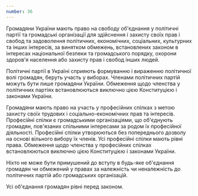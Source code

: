 ```yaml
---
number: 36
---
```


Громадяни України мають право на свободу об'єднання у політичні партії та громадські організації для здійснення і
захисту своїх прав і свобод та задоволення політичних, економічних, соціальних, культурних та інших інтересів, за
винятком обмежень, встановлених законом в інтересах національної безпеки та громадського порядку, охорони здоров'я
населення або захисту прав і свобод інших людей.

Політичні партії в Україні сприяють формуванню і вираженню політичної волі громадян, беруть участь у виборах. Членами
політичних партій можуть бути лише громадяни України. Обмеження щодо членства у політичних партіях встановлюються
виключно цією Конституцією і законами України.

Громадяни мають право на участь у професійних спілках з метою захисту своїх трудових і соціально-економічних прав та
інтересів. Професійні спілки є громадськими організаціями, що об'єднують громадян, пов'язаних спільними інтересами за
родом їх професійної діяльності. Професійні спілки утворюються без попереднього дозволу на основі вільного вибору їх
членів. Усі професійні спілки мають рівні права. Обмеження щодо членства у професійних спілках встановлюються виключно
цією Конституцією і законами України.

Ніхто не може бути примушений до вступу в будь-яке об'єднання громадян чи обмежений у правах за належність чи
неналежність до політичних партій або громадських організацій.

Усі об'єднання громадян рівні перед законом.
